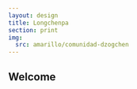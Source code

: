 ```yaml
---
layout: design
title: Longchenpa
section: print
img:
  src: amarillo/comunidad-dzogchen
---
```

## Welcome
